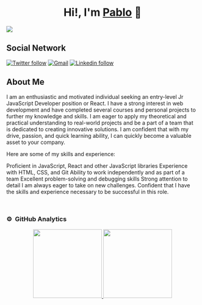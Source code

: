 <div align="center">
<h1 align="center">Hi!, I'm <a href="https://www.linkedin.com/in/pablo-n-1a4a3669/">Pablo</a> 👋</h1>
</div>
<img src="https://i.imgur.com/fY9aouP.png">


## Social Network
[![Twitter follow](https://img.shields.io/badge/Twitter-1DA1F2?style=for-the-badge&logo=twitter&logoColor=white)](https://twitter.com/HeraDev10)
[![Gmail](https://img.shields.io/badge/Gmail-D14836?style=for-the-badge&logo=gmail&logoColor=white)](mailto:pnunfe@gmail.com)
[![Linkedin follow](https://img.shields.io/badge/LinkedIn-0077B5?style=for-the-badge&logo=linkedin&logoColor=white)](https://www.linkedin.com/in/pablo-n-1a4a3669)


## About Me

I am an enthusiastic and motivated individual seeking an entry-level Jr JavaScript Developer position or React. I have a strong interest in web development and have completed several courses and personal projects to further my knowledge and skills. I am eager to apply my theoretical and practical understanding to real-world projects and be a part of a team that is dedicated to creating innovative solutions. I am confident that with my drive, passion, and quick learning ability, I can quickly become a valuable asset to your company.

Here are some of my skills and experience:

Proficient in JavaScript, React and other JavaScript libraries
Experience with HTML, CSS, and Git
Ability to work independently and as part of a team
Excellent problem-solving and debugging skills
Strong attention to detail
I am always eager to take on new challenges. Confident that I have the skills and experience necessary to be successful in this role.

<br>



### ⚙️ &nbsp;GitHub Analytics

<p align="center">
<a href="https://github.com/PabDev3">
  <img height="180em" src="https://github-readme-stats-eight-theta.vercel.app/api?username=PavDev3&show_icons=true&theme=algolia&include_all_commits=true&count_private=true"/>
  <img height="180em" src="https://github-readme-stats-eight-theta.vercel.app/api/top-langs/?username=PavDev3&layout=compact&langs_count=8&theme=algolia"/>
</a>
</p>

